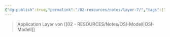 ```yaml
---
{"dg-publish":true,"permalink":"/02-resources/notes/layer-7/","tags":["netzwerk"],"noteIcon":"","updated":"2025-07-12T13:31:41.304+02:00"}
---
```


> Application Layer von [[02 - RESOURCES/Notes/OSI-Modell\|OSI-Modell]]